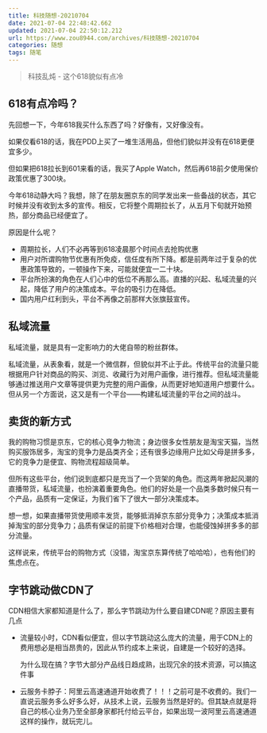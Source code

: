 ```yaml
---
title: 科技随想-20210704
date: 2021-07-04 22:48:42.662
updated: 2021-07-04 22:50:12.212
url: https://www.zou8944.com/archives/科技随想-20210704
categories: 随想
tags: 随笔
---
```


> 科技乱炖 - 这个618貌似有点冷

## 618有点冷吗？

先回想一下，今年618我买什么东西了吗？好像有，又好像没有。

如果仅看618的话，我在PDD上买了一堆生活用品，但他们貌似并没有在618更便宜多少。

但如果把618拉长到601来看的话，我买了Apple Watch，然后再618前夕使用保价政策优惠了300块。

今年618动静大吗？我想，除了在朋友圈京东的同学发出来一些备战的状态，其它时候并没有收到太多的宣传。相反，它将整个周期拉长了，从五月下旬就开始预热，部分商品已经便宜了。

<!-- more -->

原因是什么呢？

- 周期拉长，人们不必再等到618凌晨那个时间点去抢购优惠
- 用户对所谓购物节优惠有所免疫，信任度有所下降。都是前两年过于复杂的优惠政策导致的，一顿操作下来，可能就便宜一二十块。
- 平台所扮演的角色在人们心中的低位不再那么高。直播的兴起、私域流量的兴起，降低了用户的决策成本。平台的吸引力在降低。
- 国内用户红利到头，平台不再像之前那样大张旗鼓宣传。

## 私域流量

私域流量，就是具有一定影响力的大佬自带的粉丝群体。

私域流量，从表象看，就是一个微信群，但貌似并不止于此。传统平台的流量只能根据用户针对商品的购买、浏览、收藏行为对用户画像，进行推荐。但私域流量能够通过推送用户文章等提供更为完整的用户画像，从而更好地知道用户想要什么。但从另一个方面说，这又是有一个平台——构建私域流量的平台之间的战斗。

## 卖货的新方式

我的购物习惯是京东，它的核心竞争力物流；身边很多女性朋友是淘宝天猫，当然购买服饰居多，淘宝的竞争力是品类齐全；还有很多边缘用户比如父母是拼多多，它的竞争力是便宜、购物流程超级简单。

但所有这些平台，他们说到底都只是充当了一个货架的角色。而这两年掀起风潮的直播带货，私域流量，也扮演着重要角色。他们的好处是一个品类多数时候只有一个产品，品质有一定保证，为我们省下了很大一部分决策成本。

想一想，如果直播带货使用顺丰发货，能够抵消掉京东部分竞争力；决策成本抵消掉淘宝的部分竞争力；品质有保证的前提下价格相对合理，也能侵蚀掉拼多多的部分流量。

这样说来，传统平台的购物方式（没错，淘宝京东算传统了哈哈哈），也有他们的焦虑点在。

## 字节跳动做CDN了

CDN相信大家都知道是什么了，那么字节跳动为什么要自建CDN呢？原因主要有几点

- 流量较小时，CDN看似便宜，但以字节跳动这么庞大的流量，用于CDN上的费用想必是相当昂贵的，因此从节约成本上来说，自建是一个较好的选择。

    为什么现在搞？字节大部分产品线日趋成熟，出现冗余的技术资源，可以搞这件事

- 云服务卡脖子：阿里云高速通道开始收费了！！！之前可是不收费的。我们一直说云服务多么好多么好，从技术上说，云服务当然是好的。但其缺点就是将自己的核心业务乃至全部身家都托付给云平台，如果出现一波阿里云高速通道这样的操作，就玩完儿。